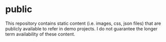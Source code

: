 # public
This repository contains static content (i.e. images, css, json files) that are publicly available to refer in demo projects. I do not guarantee the longer term availability of these content.
